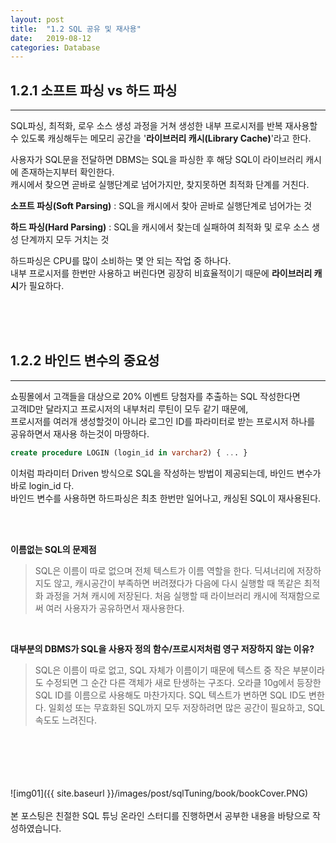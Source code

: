 ```yaml
---
layout: post
title:  "1.2 SQL 공유 및 재사용"
date:   2019-08-12
categories: Database
---  
```

## 1.2.1 소프트 파싱 vs 하드 파싱
---
SQL파싱, 최적화, 로우 소스 생성 과정을 거쳐 생성한 내부 프로시저를 반복 재사용할 수 있도록 캐싱해두는 메모리 공간을 '**라이브러리 캐시(Library Cache)**'라고 한다.  
  

사용자가 SQL문을 전달하면 DBMS는 SQL을 파싱한 후 해당 SQL이 라이브러리 캐시에 존재하는지부터 확인한다.  
캐시에서 찾으면 곧바로 실행단계로 넘어가지만, 찾지못하면 최적화 단계를 거친다. 
  

**소프트 파싱(Soft Parsing)** : SQL을 캐시에서 찾아 곧바로 실행단계로 넘어가는 것
  
**하드 파싱(Hard Parsing)** : SQL을 캐시에서 찾는데 실패하여 최적화 및 로우 소스 생성 단계까지 모두 거치는 것
  
  
하드파싱은 CPU를 많이 소비하는 몇 안 되는 작업 중 하나다.  
내부 프로시저를 한번만 사용하고 버린다면 굉장히 비효율적이기 때문에 **라이브러리 캐시**가 필요하다.  
  
<br>
<br>
<br>

## 1.2.2 바인드 변수의 중요성
---
 
쇼핑몰에서 고객들을 대상으로 20% 이벤트 당첨자를 추출하는 SQL 작성한다면  
고객ID만 달라지고 프로시저의 내부처리 루틴이 모두 같기 때문에,  
프로시저를 여러개 생성할것이 아니라 로그인 ID를 파라미터로 받는 프로시저 하나를 공유하면서 재사용 하는것이 마땅하다.

```sql
create procedure LOGIN (login_id in varchar2) { ... }
```     

이처럼 파라미터 Driven 방식으로 SQL을 작성하는 방법이 제공되는데, 바인드 변수가 바로 login_id 다.  
바인드 변수를 사용하면 하드파싱은 최초 한번만 일어나고, 캐싱된 SQL이 재사용된다. 

<br>
<br>

**이름없는 SQL의 문제점**
> SQL은 이름이 따로 없으며 전체 텍스트가 이름 역할을 한다.
> 딕셔너리에 저장하지도 않고, 캐시공간이 부족하면 버려졌다가 다음에 다시 실행할 때 똑같은 최적화 과정을 거쳐 캐시에 저장된다.
> 처음 실행할 때 라이브러리 캐시에 적재함으로써 여러 사용자가 공유하면서 재사용한다. 
  
<br>
  
**대부분의 DBMS가 SQL을 사용자 정의 함수/프로시저처럼 영구 저장하지 않는 이유?**
> SQL은 이름이 따로 없고, SQL 자체가 이름이기 때문에 텍스트 중 작은 부분이라도 수정되면 그 순간 다른 객체가 새로 탄생하는 구조다.
> 오라클 10g에서 등장한 SQL ID를 이름으로 사용해도 마찬가지다. SQL 텍스트가 변하면 SQL ID도 변한다.
> 일회성 또는 무효화된 SQL까지 모두 저장하려면 많은 공간이 필요하고, SQL 속도도 느려진다.
  
<br>
  

<br>
<br>
<br>
<br>
![img01]({{ site.baseurl }}/images/post/sqlTuning/book/bookCover.PNG)<br>
<br>
본 포스팅은 친절한 SQL 튜닝 온라인 스터디를 진행하면서 공부한 내용을 바탕으로 작성하였습니다.<br>
<br>
<br>
<br>